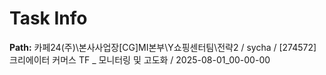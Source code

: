 # Task Info

**Path:** 카페24(주)\본사사업장\[CG]MI본부\Y쇼핑센터팀\전략2 / sycha / [274572] 크리에이터 커머스 TF _ 모니터링 및 고도화 / 2025-08-01_00-00-00

